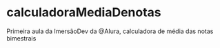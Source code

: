 # calculadoraMediaDenotas
Primeira aula da ImersãoDev da @Alura, calculadora de média das notas bimestrais
